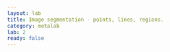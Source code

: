 ```yaml
---
layout: lab
title: Image segmentation - points, lines, regions.
category: metalab
lab: 2
ready: false
---
```

